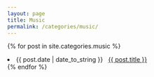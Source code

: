```yaml
---
layout: page
title: Music
permalink: /categories/music/
---
```


{% for post in site.categories.music %}
 <li><span>{{ post.date | date_to_string }}</span> &nbsp; <a href="{{ post.url | relative_url}}">{{ post.title }}</a></li>
{% endfor %}
